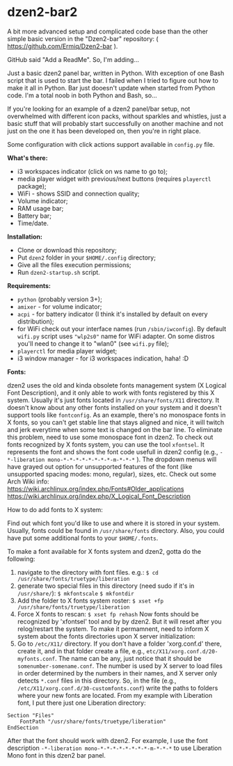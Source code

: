 # dzen2-bar2
A bit more advanced setup and complicated code base than the other simple basic version in the "Dzen2-bar" repository:
( https://github.com/Ermiq/Dzen2-bar ).

GitHub said "Add a ReadMe". So, I'm adding...

Just a basic dzen2 panel bar, written in Python. With exception of one Bash script that is used to start the bar.
I failed when I tried to figure out how to make it all in Python. Bar just dooesn't update when started from Python code.
I'm a total noob in both Python and Bash, so...

If you're looking for an example of a dzen2 panel/bar setup, not overwhelmed with different icon packs,
without sparkles and whistles, just a basic stuff that will probably start successfully on another machine and not just
on the one it has been developed on, then you're in right place.

Some configuration with click actions support available in `config.py` file.

<b>What's there:</b>
* i3 workspaces indicator (click on ws name to go to);
* media player widget with previous/next buttons (requires `playerctl` package);
* WiFi - shows SSID and connection quality;
* Volume indicator;
* RAM usage bar;
* Battery bar;
* Time/date.

<b>Installation:</b>

* Clone or download this repository;
* Put `dzen2` folder in your `$HOME/.config` directory;
* Give all the files execution permissions;
* Run `dzen2-startup.sh` script.

<b>Requirements:</b>

- `python` (probably version 3+);
- `amixer` - for volume indicator;
- `acpi` - for battery indicator (I think it's installed by default on every distribution);
- for WiFi check out your interface names (run `/sbin/iwconfig`). By default `wifi.py` script uses `"wlp2s0"` name for
WiFi adapter. On some distros you'll need to change it to "wlan0" (see `wifi.py` file);
- `playerctl` for media player widget;
- i3 window manager - for i3 workspaces indication, haha! :D

<b>Fonts:</b>

dzen2 uses the old and kinda obsolete fonts management system (X Logical Font Description), and it only able to work with
fonts registered by this X system. Usually it's just fonts located in `/usr/share/fonts/X11` directory. It doesn't know about any other fonts installed on your system and it doesn't support tools like `fontconfig`.
As an example, there's no monospace fonts in X fonts, so you can't get stable line that stays aligned and nice, it will twitch and jerk everytime when some text is changed on the bar line. To eliminate this problem, need to use some monospace font in dzen2.
To check out fonts recognized by X fonts system, you can use the tool `xfontsel`. It represents the font and shows the font code usefull in dzen2 config (e.g., `-*-liberation mono-*-*-*-*-*-*-*-*-m-*-*-*` ).
The dropdown menus will have grayed out option for unsupported features of the font (like unsupported spacing modes: mono, regular), sizes, etc. Check out some Arch Wiki info:
  https://wiki.archlinux.org/index.php/Fonts#Older_applications
https://wiki.archlinux.org/index.php/X_Logical_Font_Description

How to do add fonts to X system:

Find out which font you'd like to use and where it is stored in your system. Usually, fonts could be found in `/usr/share/fonts` directory. Also, you could have put some additional fonts to your `$HOME/.fonts`.

To make a font available for X fonts system and dzen2, gotta do the following:
  1. navigate to the directory with font files. e.g.:
    `$ cd /usr/share/fonts/truetype/liberation`
  2. generate two special files in this directory (need sudo if it's in `/usr/share/`):
    `$ mkfontscale`
    `$ mkfontdir`
  3. Add the folder to X fonts system roster:
    `$ xset +fp /usr/share/fonts/truetype/liberation`
  4. Force X fonts to rescan:
    `$ xset fp rehash`
    Now fonts should be recognized by 'xfontsel' tool and by by dzen2. But it will reset after you relog/restart the system.
    To make it permamnent, need to inform X system about the fonts directories upon X server initialization:
  5. Go to `/etc/X11/` directory.
    If you don't have a folder 'xorg.conf.d' there, create it, and in that folder
    create a file, e.g., `etc/X11/xorg.conf.d/20-myfonts.conf`. The name can be any, just notice that it should be
    `somenumber-somename.conf`. The number is used by X server to load files in order determined by the numbers in their names, and X server only detects `*.conf` files in this directory.
    So, in the file (e.g., `/etc/X11/xorg.conf.d/30-customfonts.conf`) write the paths to folders where your new fonts are located. From my example with Liberation font, I put there just one Liberation directory:

    Section "Files"
        FontPath "/usr/share/fonts/truetype/liberation"
    EndSection

After that the font should work with dzen2. For example, I use the font description `-*-liberation mono-*-*-*-*-*-*-*-*-m-*-*-*` to use Liberation Mono font in this dzen2 bar panel.

